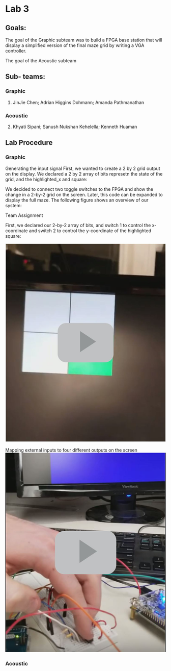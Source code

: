 # Lab 3

## Goals:
The goal of the Graphic subteam was to build a FPGA base station that will display a simplified version of the final maze grid by writing a VGA controller. 

The goal of the Acoustic subteam 


## Sub- teams:  
### Graphic
1. JinJie Chen; Adrian Higgins Dohmann; Amanda Pathmanathan
### Acoustic
2. Khyati Sipani; Sanush Nukshan Kehelella; Kenneth Huaman

## Lab Procedure

### Graphic
Generating the input signal
First, we wanted to create a 2 by 2 grid output on the display. We declared a 2 by 2 array of bits represetn the state of the grid, and  the highlighted_x and  square:


We decided to connect two toggle switches to the FPGA and show the change in a 2-by-2 grid on the screen. Later, this code can be expanded to display the full maze. The following figure shows an overview of our system:

Team Assignment

First, we declared our 2-by-2 array of bits, and switch 1 to control the x-coordinate and switch 2 to control the y-coordinate of the highlighted square:

[![grid video](./image/lab3/grid.JPG)](https://youtu.be/Z5URB4X2w9Q)  

Mapping external inputs to four different outputs on the screen  
[![button grid video](./image/lab3/FPGA_base.JPG)](https://youtu.be/TJx6PqLpqdA)  




### Acoustic


